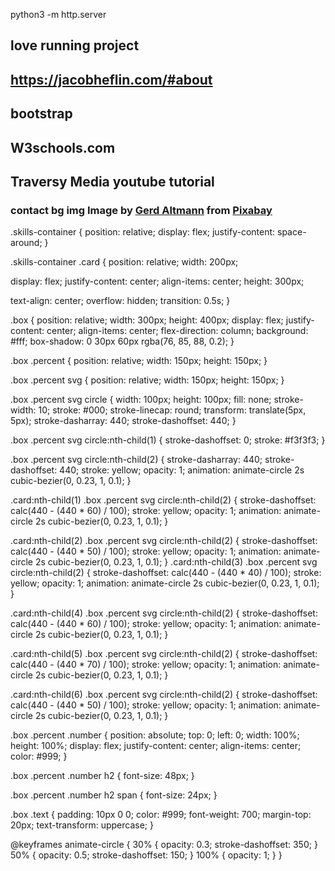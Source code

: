 
python3 -m http.server


## love running project
## https://jacobheflin.com/#about
## bootstrap
## W3schools.com
## Traversy Media youtube tutorial



### contact bg img Image by <a href="https://pixabay.com/users/geralt-9301/?utm_source=link-attribution&amp;utm_medium=referral&amp;utm_campaign=image&amp;utm_content=2944064">Gerd Altmann</a> from <a href="https://pixabay.com/?utm_source=link-attribution&amp;utm_medium=referral&amp;utm_campaign=image&amp;utm_content=2944064">Pixabay</a>






.skills-container {
  position: relative;
  display: flex;
  justify-content: space-around;
}

.skills-container .card {
  position: relative;
  width: 200px;

  display: flex;
  justify-content: center;
  align-items: center;
  height: 300px;

  text-align: center;
  overflow: hidden;
  transition: 0.5s;
}

.box {
  position: relative;
  width: 300px;
  height: 400px;
  display: flex;
  justify-content: center;
  align-items: center;
  flex-direction: column;
  background: #fff;
  box-shadow: 0 30px 60px rgba(76, 85, 88, 0.2);
}

.box .percent {
  position: relative;
  width: 150px;
  height: 150px;
}

.box .percent svg {
  position: relative;
  width: 150px;
  height: 150px;
}

.box .percent svg circle {
  width: 100px;
  height: 100px;
  fill: none;
  stroke-width: 10;
  stroke: #000;
  stroke-linecap: round;
  transform: translate(5px, 5px);
  stroke-dasharray: 440;
  stroke-dashoffset: 440;
}

.box .percent svg circle:nth-child(1) {
  stroke-dashoffset: 0;
  stroke: #f3f3f3;
}

.box .percent svg circle:nth-child(2) {
  stroke-dasharray: 440;
  stroke-dashoffset: 440;
  stroke: yellow;
  opacity: 1;
  animation: animate-circle 2s cubic-bezier(0, 0.23, 1, 0.1);
}

.card:nth-child(1) .box .percent svg circle:nth-child(2) {
  stroke-dashoffset: calc(440 - (440 * 60) / 100);
  stroke: yellow;
  opacity: 1;
  animation: animate-circle 2s cubic-bezier(0, 0.23, 1, 0.1);
}

.card:nth-child(2) .box .percent svg circle:nth-child(2) {
  stroke-dashoffset: calc(440 - (440 * 50) / 100);
  stroke: yellow;
  opacity: 1;
  animation: animate-circle 2s cubic-bezier(0, 0.23, 1, 0.1);
}
.card:nth-child(3) .box .percent svg circle:nth-child(2) {
  stroke-dashoffset: calc(440 - (440 * 40) / 100);
  stroke: yellow;
  opacity: 1;
  animation: animate-circle 2s cubic-bezier(0, 0.23, 1, 0.1);
}

.card:nth-child(4) .box .percent svg circle:nth-child(2) {
  stroke-dashoffset: calc(440 - (440 * 60) / 100);
  stroke: yellow;
  opacity: 1;
  animation: animate-circle 2s cubic-bezier(0, 0.23, 1, 0.1);
}

.card:nth-child(5) .box .percent svg circle:nth-child(2) {
  stroke-dashoffset: calc(440 - (440 * 70) / 100);
  stroke: yellow;
  opacity: 1;
  animation: animate-circle 2s cubic-bezier(0, 0.23, 1, 0.1);
}

.card:nth-child(6) .box .percent svg circle:nth-child(2) {
  stroke-dashoffset: calc(440 - (440 * 50) / 100);
  stroke: yellow;
  opacity: 1;
  animation: animate-circle 2s cubic-bezier(0, 0.23, 1, 0.1);
}

.box .percent .number {
  position: absolute;
  top: 0;
  left: 0;
  width: 100%;
  height: 100%;
  display: flex;
  justify-content: center;
  align-items: center;
  color: #999;
}

.box .percent .number h2 {
  font-size: 48px;
}

.box .percent .number h2 span {
  font-size: 24px;
}

.box .text {
  padding: 10px 0 0;
  color: #999;
  font-weight: 700;
  margin-top: 20px;
  text-transform: uppercase;
}

@keyframes animate-circle {
  30% {
    opacity: 0.3;
    stroke-dashoffset: 350;
  }
  50% {
    opacity: 0.5;
    stroke-dashoffset: 150;
  }
  100% {
    opacity: 1;
  }
}
